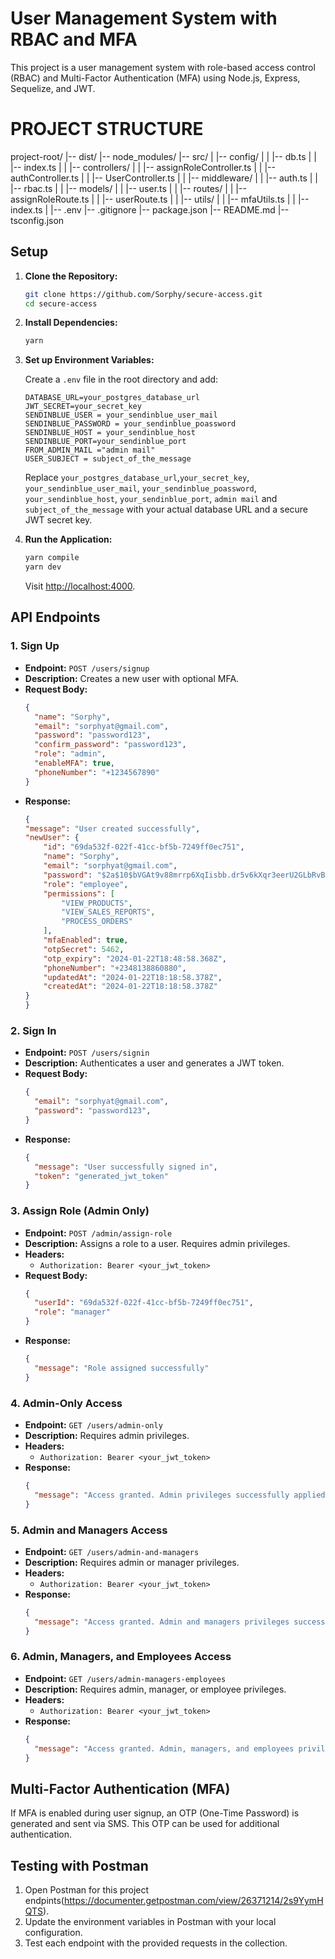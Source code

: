 # User Management System with RBAC and MFA

This project is a user management system with role-based access control (RBAC) and Multi-Factor Authentication (MFA) using Node.js, Express, Sequelize, and JWT.


# PROJECT STRUCTURE
project-root/
|-- dist/
|-- node_modules/
|-- src/
|   |-- config/
|   |   |-- db.ts
|   |   |-- index.ts
|
|   |-- controllers/
|   |   |-- assignRoleController.ts
|   |   |-- authController.ts
|   |   |-- UserController.ts
|
|   |-- middleware/
|   |   |-- auth.ts
|   |   |-- rbac.ts
|
|   |-- models/
|   |   |-- user.ts
|
|   |-- routes/
|   |   |-- assignRoleRoute.ts
|   |   |-- userRoute.ts
|
|   |-- utils/
|   |   |-- mfaUtils.ts
|
|   |-- index.ts
|
|-- .env
|-- .gitignore
|-- package.json
|-- README.md
|-- tsconfig.json




## Setup

1. **Clone the Repository:**

    ```bash
    git clone https://github.com/Sorphy/secure-access.git
    cd secure-access
    ```

2. **Install Dependencies:**

    ```bash
    yarn
    ```

3. **Set up Environment Variables:**

    Create a `.env` file in the root directory and add:

    ```env
    DATABASE_URL=your_postgres_database_url
    JWT_SECRET=your_secret_key
    SENDINBLUE_USER = your_sendinblue_user_mail
    SENDINBLUE_PASSWORD = your_sendinblue_poassword
    SENDINBLUE_HOST = your_sendinblue_host
    SENDINBLUE_PORT=your_sendinblue_port
    FROM_ADMIN_MAIL ="admin mail"
    USER_SUBJECT = subject_of_the_message
    ```

    Replace `your_postgres_database_url`,`your_secret_key`, `your_sendinblue_user_mail`, `your_sendinblue_poassword`, `your_sendinblue_host`, `your_sendinblue_port`, `admin mail` and `subject_of_the_message`  with your actual database URL and a secure JWT secret key.

4. **Run the Application:**

    ```bash
    yarn compile
    yarn dev
    ```

    Visit [http://localhost:4000](http://localhost:4000).

## API Endpoints

### 1. Sign Up

- **Endpoint:** `POST /users/signup`
- **Description:** Creates a new user with optional MFA.
- **Request Body:**
    ```json
    {
      "name": "Sorphy",
      "email": "sorphyat@gmail.com",
      "password": "password123",
      "confirm_password": "password123",
      "role": "admin",
      "enableMFA": true,
      "phoneNumber": "+1234567890"
    }
    ```
- **Response:**
    ```json
    {
    "message": "User created successfully",
    "newUser": {
        "id": "69da532f-022f-41cc-bf5b-7249ff0ec751",
        "name": "Sorphy",
        "email": "sorphyat@gmail.com",
        "password": "$2a$10$bVGAt9v88mrrp6XqIisbb.dr5v6kXqr3eerU2GLbRvBy.N9B6C1Ee",
        "role": "employee",
        "permissions": [
            "VIEW_PRODUCTS",
            "VIEW_SALES_REPORTS",
            "PROCESS_ORDERS"
        ],
        "mfaEnabled": true,
        "otpSecret": 5462,
        "otp_expiry": "2024-01-22T18:48:58.368Z",
        "phoneNumber": "+2348138860880",
        "updatedAt": "2024-01-22T18:18:58.378Z",
        "createdAt": "2024-01-22T18:18:58.378Z"
    }
    }
    ```

### 2. Sign In

- **Endpoint:** `POST /users/signin`
- **Description:** Authenticates a user and generates a JWT token.
- **Request Body:**
    ```json
    {
      "email": "sorphyat@gmail.com",
      "password": "password123",
    }
    ```
- **Response:**
    ```json
    {
      "message": "User successfully signed in",
      "token": "generated_jwt_token"
    }
    ```

### 3. Assign Role (Admin Only)

- **Endpoint:** `POST /admin/assign-role`
- **Description:** Assigns a role to a user. Requires admin privileges.
- **Headers:**
    - `Authorization: Bearer <your_jwt_token>`
- **Request Body:**
    ```json
    {
      "userId": "69da532f-022f-41cc-bf5b-7249ff0ec751",
      "role": "manager"
    }
    ```
- **Response:**
    ```json
    {
      "message": "Role assigned successfully"
    }
    ```

### 4. Admin-Only Access

- **Endpoint:** `GET /users/admin-only`
- **Description:** Requires admin privileges.
- **Headers:**
    - `Authorization: Bearer <your_jwt_token>`
- **Response:**
    ```json
    {
      "message": "Access granted. Admin privileges successfully applied."
    }
    ```

### 5. Admin and Managers Access

- **Endpoint:** `GET /users/admin-and-managers`
- **Description:** Requires admin or manager privileges.
- **Headers:**
    - `Authorization: Bearer <your_jwt_token>`
- **Response:**
    ```json
    {
      "message": "Access granted. Admin and managers privileges successfully applied."
    }
    ```

### 6. Admin, Managers, and Employees Access

- **Endpoint:** `GET /users/admin-managers-employees`
- **Description:** Requires admin, manager, or employee privileges.
- **Headers:**
    - `Authorization: Bearer <your_jwt_token>`
- **Response:**
    ```json
    {
      "message": "Access granted. Admin, managers, and employees privileges successfully applied."
    }
    ```

## Multi-Factor Authentication (MFA)

If MFA is enabled during user signup, an OTP (One-Time Password) is generated and sent via SMS. This OTP can be used for additional authentication.


## Testing with Postman

1. Open Postman for this project endpints(https://documenter.getpostman.com/view/26371214/2s9YymHQTS).
2. Update the environment variables in Postman with your local configuration.
3. Test each endpoint with the provided requests in the collection.

